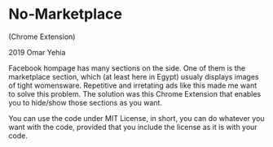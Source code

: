 # No-Marketplace
(Chrome Extension)

2019 Omar Yehia

Facebook hompage has many sections on the side.
One of them is the marketplace section,
which (at least here in Egypt) usualy displays images of tight womensware.
Repetitive and irretating ads like this made me want to solve this problem.
The solution was this Chrome Extension that enables you to hide/show those sections as you want.

You can use the code under MIT License, in short, you can do whatever you want with the code, provided that you include the license as it is with your code.
